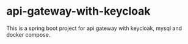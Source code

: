 # api-gateway-with-keycloak  

This is a spring boot project for api gateway with keycloak, mysql and docker compose.  
